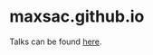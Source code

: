# maxsac.github.io

Talks can be found [here](https://github.com/MaxSac/publictalks/blob/main/README.md).
